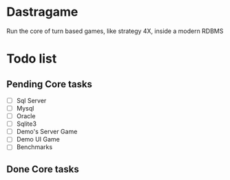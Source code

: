 # Dastragame
Run the core of turn based games, like strategy 4X, inside a modern RDBMS

# Todo list 
## Pending Core tasks

- [ ] Sql Server
- [ ] Mysql 
- [ ] Oracle 
- [ ] Sqlite3 
- [ ] Demo's Server Game  
- [ ] Demo UI Game  
- [ ] Benchmarks 

## Done Core tasks

